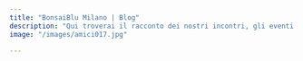 ```yaml
---
title: "BonsaiBlu Milano | Blog"
description: "Qui troverai il racconto dei nostri incontri, gli eventi del Club BonsaiBlu di Milano, le nostre lavorazioni sui bonsai, suseki e molto altro"
image: "/images/amici017.jpg"

---
```

